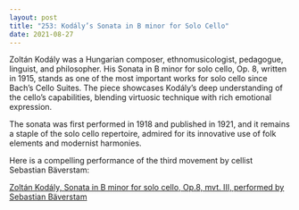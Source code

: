 ```yaml
---
layout: post
title: "253: Kodály’s Sonata in B minor for Solo Cello"
date: 2021-08-27
---
```


Zoltán Kodály was a Hungarian composer, ethnomusicologist, pedagogue, linguist, and philosopher. His Sonata in B minor for solo cello, Op. 8, written in 1915, stands as one of the most important works for solo cello since Bach’s Cello Suites. The piece showcases Kodály’s deep understanding of the cello’s capabilities, blending virtuosic technique with rich emotional expression.

The sonata was first performed in 1918 and published in 1921, and it remains a staple of the solo cello repertoire, admired for its innovative use of folk elements and modernist harmonies.

Here is a compelling performance of the third movement by cellist Sebastian Bäverstam:

[Zoltán Kodály, Sonata in B minor for solo cello, Op.8, mvt. III, performed by Sebastian Bäverstam](https://youtu.be/O0_gw2Lillg)
